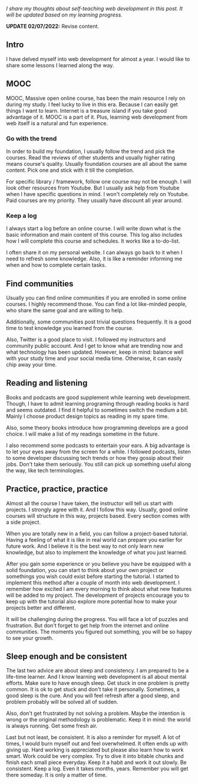 _I share my thoughts about self-teaching web development in this post. It will be updated based on my learning progress._

**UPDATE 02/07/2022:** Revise content.

## Intro

I have delved myself into web development for almost a year. I would like to share some lessons I learned along the way.

## MOOC

MOOC, Massive open online course, has been the main resource I rely on during my study. I feel lucky to live in this era. Because I can easily get things I want to learn. Internet is a treasure island if you take good advantage of it. MOOC is a part of it. Plus, learning web development from web itself is a natural and fun experience.

### Go with the trend

In order to build my foundation, I usually follow the trend and pick the courses. Read the reviews of other students and usually higher rating means course's quality. Usually foundation courses are all about the same content. Pick one and stick with it till the completion.

For specific library / framework, follow one course may not be enough. I will look other resources from Youtube. But I usually ask help from Youtube when I have specific questions in mind. I won't completely rely on Youtube. Paid courses are my priority. They usually have discount all year around.

### Keep a log

I always start a log before an online course. I will write down what is the basic information and main content of this course. This log also includes how I will complete this course and schedules. It works like a to-do-list.

I often share it on my personal website. I can always go back to it when I need to refresh some knowledge. Also, it is like a reminder informing me when and how to complete certain tasks.

## Find communities

Usually you can find online communities if you are enrolled in some online courses. I highly recommend those. You can find a lot like-minded people, who share the same goal and are willing to help.

Additionally, some communities post trivial questions frequently. It is a good time to test knowledge you learned from the course.

Also, Twitter is a good place to visit. I followed my instructors and community public account. And I get to know what are trending now and what technology has been updated. However, keep in mind: balance well with your study time and your social media time. Otherwise, it can easily chip away your time.

## Reading and listening

Books and podcasts are good supplement while learning web development. Though, I have to admit learning programing through reading books is hard and seems outdated. I find it helpful to sometimes switch the medium a bit. Mainly I choose product design topics as reading in my spare time.

Also, some theory books introduce how programming develops are a good choice. I will make a list of my readings sometime in the future.

I also recommend some podcasts to entertain your ears. A big advantage is to let your eyes away from the screen for a while. I followed podcasts, listen to some developer discussing tech trends or how they gossip about their jobs. Don't take them seriously. You still can pick up something useful along the way, like tech terminologies.

## Practice, practice, practice

Almost all the course I have taken, the instructor will tell us start with projects. I strongly agree with it. And I follow this way. Usually, good online courses will structure in this way, projects based. Every section comes with a side project.

When you are totally new in a field, you can follow a project-based tutorial. Having a feeling of what it is like in real world can prepare you earlier for future work. And I believe it is the best way to not only learn new knowledge, but also to implement the knowledge of what you just learned.

After you gain some experience or you believe you have be equipped with a solid foundation, you can start to think about your own project or somethings you wish could exist before starting the tutorial. I started to implement this method after a couple of month into web development. I remember how excited I am every morning to think about what new features will be added to my project. The development of projects encourage you to keep up with the tutorial also explore more potential how to make your projects better and different.

It will be challenging during the progress. You will face a lot of puzzles and frustration. But don't forget to get help from the internet and online communities. The moments you figured out something, you will be so happy to see your growth.

## Sleep enough and be consistent

The last two advice are about sleep and consistency. I am prepared to be a life-time learner. And I know learning web development is all about mental efforts. Make sure to have enough sleep. Get stuck in one problem is pretty common. It is ok to get stuck and don't take it personally. Sometimes, a good sleep is the cure. And you will feel refresh after a good sleep, and problem probably will be solved all of sudden.

Also, don't get frustrated by not solving a problem. Maybe the intention is wrong or the original methodology is problematic. Keep it in mind: the world is always running. Get some fresh air.

Last but not least, be consistent. It is also a reminder for myself. A lot of times, I would burn myself out and feel overwhelmed. It often ends up with giving up. Hard working is appreciated but please also learn how to work smart. Work could be very complex. Try to dive it into bitable chunks and finish each small piece everyday. Keep it a habit and work it out slowly. Be consistent. Keep a log. Even it takes months, years. Remember you will get there someday. It is only a matter of time.
